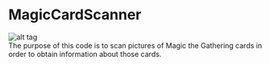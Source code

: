 # MagicCardScanner
![alt tag]( https://s-media-cache-ak0.pinimg.com/736x/7b/17/da/7b17daeaf7a63374f68e6be06ebea993.jpg)
<br/>
The purpose of this code is to scan pictures of Magic the Gathering cards in order to obtain information about those cards.